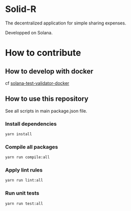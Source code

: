 # Solid-R

The decentralized application for simple sharing expenses.

Developped on Solana.

# How to contribute

## How to develop with docker

cf [solana-test-validator-docker](https://github.com/tchambard/solana-test-validator-docker)

## How to use this repository

See all scripts in main package.json file.

### Install dependencies
```sh
yarn install
```

### Compile all packages

```sh
yarn run compile:all
```

### Apply lint rules

```sh
yarn run lint:all
```

### Run unit tests

```sh
yarn run test:all
```